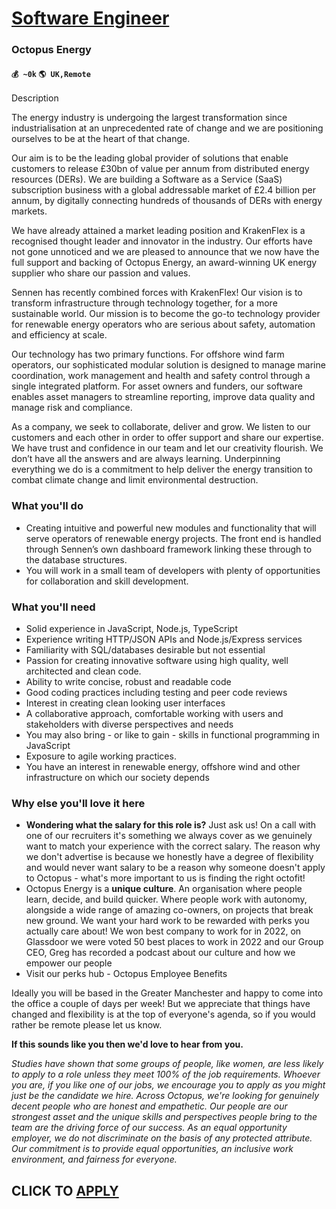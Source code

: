 # [Software Engineer](https://www.remotewlb.com/apply/software-engineer-82406)  
### Octopus Energy  
#### `💰 ~0k` `🌎 UK,Remote`  

Description

The energy industry is undergoing the largest transformation since industrialisation at an unprecedented rate of change and we are positioning ourselves to be at the heart of that change.

  

Our aim is to be the leading global provider of solutions that enable customers to release £30bn of value per annum from distributed energy resources (DERs). We are building a Software as a Service (SaaS) subscription business with a global addressable market of £2.4 billion per annum, by digitally connecting hundreds of thousands of DERs with energy markets.

  

We have already attained a market leading position and KrakenFlex is a recognised thought leader and innovator in the industry. Our efforts have not gone unnoticed and we are pleased to announce that we now have the full support and backing of Octopus Energy, an award-winning UK energy supplier who share our passion and values.

  

Sennen has recently combined forces with KrakenFlex! Our vision is to transform infrastructure through technology together, for a more sustainable world. Our mission is to become the go-to technology provider for renewable energy operators who are serious about safety, automation and efficiency at scale.

  

Our technology has two primary functions. For offshore wind farm operators, our sophisticated modular solution is designed to manage marine coordination, work management and health and safety control through a single integrated platform. For asset owners and funders, our software enables asset managers to streamline reporting, improve data quality and manage risk and compliance.

  

As a company, we seek to collaborate, deliver and grow. We listen to our customers and each other in order to offer support and share our expertise. We have trust and confidence in our team and let our creativity flourish. We don’t have all the answers and are always learning. Underpinning everything we do is a commitment to help deliver the energy transition to combat climate change and limit environmental destruction.

  

### What you'll do

  * Creating intuitive and powerful new modules and functionality that will serve operators of renewable energy projects. The front end is handled through Sennen’s own dashboard framework linking these through to the database structures. 
  * You will work in a small team of developers with plenty of opportunities for collaboration and skill development.

  

### What you'll need

  * Solid experience in JavaScript, Node.js, TypeScript 
  * Experience writing HTTP/JSON APIs and Node.js/Express services
  * Familiarity with SQL/databases desirable but not essential
  * Passion for creating innovative software using high quality, well architected and clean code.
  * Ability to write concise, robust and readable code
  * Good coding practices including testing and peer code reviews
  * Interest in creating clean looking user interfaces
  * A collaborative approach, comfortable working with users and stakeholders with diverse perspectives and needs
  * You may also bring - or like to gain - skills in functional programming in JavaScript
  * Exposure to agile working practices. 
  * You have an interest in renewable energy, offshore wind and other infrastructure on which our society depends

  

### Why else you'll love it here

  *  **Wondering what the salary for this role is?** Just ask us! On a call with one of our recruiters it's something we always cover as we genuinely want to match your experience with the correct salary. The reason why we don't advertise is because we honestly have a degree of flexibility and would never want salary to be a reason why someone doesn't apply to Octopus - what's more important to us is finding the right octofit!
  * Octopus Energy is a **unique culture**. An organisation where people learn, decide, and build quicker. Where people work with autonomy, alongside a wide range of amazing co-owners, on projects that break new ground. We want your hard work to be rewarded with perks you actually care about! We won best company to work for in 2022, on Glassdoor we were voted 50 best places to work in 2022 and our Group CEO, Greg has recorded a podcast about our culture and how we empower our people 
  * Visit our perks hub - Octopus Employee Benefits

Ideally you will be based in the Greater Manchester and happy to come into the office a couple of days per week! But we appreciate that things have changed and flexibility is at the top of everyone's agenda, so if you would rather be remote please let us know.

  

**If this sounds like you then we'd love to hear from you.**

  

 _Studies have shown that some groups of people, like women, are less likely to apply to a role unless they meet 100% of the job requirements. Whoever you are, if you like one of our jobs, we encourage you to apply as you might just be the candidate we hire. Across Octopus, we're looking for genuinely decent people who are honest and empathetic. Our people are our strongest asset and the unique skills and perspectives people bring to the team are the driving force of our success. As an equal opportunity employer, we do not discriminate on the basis of any protected attribute. Our commitment is to provide equal opportunities, an inclusive work environment, and fairness for everyone._

  

  
## CLICK TO [APPLY](https://www.remotewlb.com/apply/software-engineer-82406)

